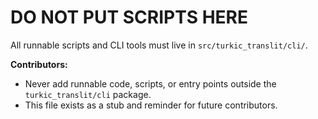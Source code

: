 # DO NOT PUT SCRIPTS HERE

All runnable scripts and CLI tools must live in `src/turkic_translit/cli/`.

**Contributors:**
- Never add runnable code, scripts, or entry points outside the `turkic_translit/cli` package.
- This file exists as a stub and reminder for future contributors.
